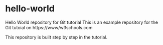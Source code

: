 # hello-world
Hello World repository for Git tutorial
This is an example repository for the Git tutoial on https://www/w3schools.com

This repository is built step by step in the tutorial.


